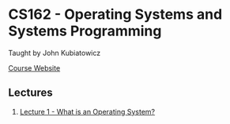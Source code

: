 # CS162 - Operating Systems and Systems Programming
Taught by John Kubiatowicz

[Course Website](https://cs162.org/)

## Lectures
1. [Lecture 1 - What is an Operating System?](./lec1.md)